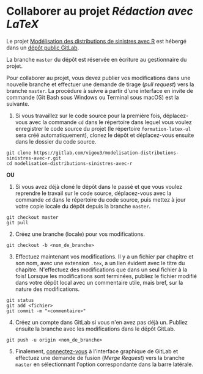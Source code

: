 <!-- Emacs: -*- coding: utf-8; eval: (auto-fill-mode -1); eval: (visual-line-mode t) -*- -->

# Collaborer au projet *Rédaction avec LaTeX*

Le projet [Modélisation des distributions de sinistres avec R](https://vigou3.gitlab.io/modelisation-distributions-sinistres-avec-r) est hébergé dans un [dépôt public GitLab](https://gitlab.com/vigou3/modelisation-distributions-sinistres-avec-r).

La branche `master` du dépôt est réservée en écriture au gestionnaire du projet.

Pour collaborer au projet, vous devez publier vos modifications dans une nouvelle branche et effectuer une demande de tirage (*pull request*) vers la branche `master`. La procédure à suivre à partir d'une interface en invite de commande (Git Bash sous Windows ou Terminal sous macOS) est la suivante.

1. Si  vous travaillez sur le code source pour la première fois, déplacez-vous avec la commande `cd` dans le répertoire dans lequel vous voulez enregistrer le code source du projet (le répertoire `formation-latex-ul` sera créé automatiquement), clonez le dépôt et déplacez-vous ensuite dans le dossier du code source.

```
git clone https://gitlab.com/vigou3/modelisation-distributions-sinistres-avec-r.git
cd modelisation-distributions-sinistres-avec-r
```

**OU**

1. Si vous avez déjà cloné le dépôt dans le passé et que vous voulez reprendre le travail sur le code source, déplacez-vous avec la commande `cd` dans le répertoire du code source, puis mettez à jour votre copie locale du dépôt depuis la branche `master`.

```
git checkout master
git pull
```

2. Créez une branche (locale) pour vos modifications.

```
git checkout -b <nom_de_branche>
```
	
3. Effectuez maintenant vos modifications. Il y a un fichier par chapitre et son nom, avec une extension `.tex`, a un lien évident avec le titre du chapitre. N'effectuez des modifications que dans un seul fichier à la fois! Lorsque les modifications sont terminées, publiez le fichier modifié dans votre dépôt local avec un commentaire utile, mais bref, sur la nature des modifications.
    
```
git status
git add <fichier>
git commit -m "<commentaire>"
```
	
4. Créez un compte dans GitLab si vous n'en avez pas déjà un. Publiez ensuite la branche avec les modifications dans le dépôt GitLab.

```
git push -u origin <nom_de_branche>
```
	
5. Finalement, [connectez-vous](https://gitlab.com/users/sign_in) à l'interface graphique de GitLab et effectuez une demande de fusion (*Merge Request*) vers la branche `master` en sélectionnant l'option correspondante dans la barre latérale.
